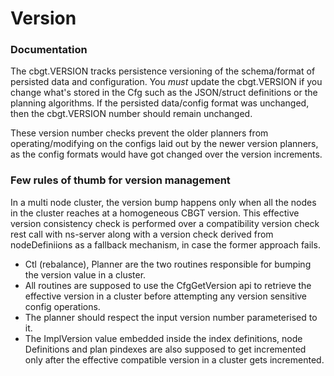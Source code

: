 Version
=======

### Documentation

The cbgt.VERSION tracks persistence versioning of the schema/format of
persisted data and configuration. You *must* update the cbgt.VERSION if you
change what's stored in the Cfg such as the JSON/struct definitions or the planning
algorithms. If the persisted data/config format was unchanged, then the cbgt.VERSION
number should remain unchanged.

These version number checks prevent the older planners from operating/modifying on
the configs laid out by the newer version planners, as the config formats would
have got changed over the version increments.

### Few rules of thumb for version management

In a multi node cluster, the version bump happens only when all the nodes in the
cluster reaches at a homogeneous CBGT version. This effective version consistency
check is performed over a compatibility version check rest call with ns-server
along with a version check derived from nodeDefiniions as a fallback mechanism,
in case the former approach fails.

- Ctl (rebalance), Planner are the two routines responsible for bumping the version
  value in a cluster.
- All routines are supposed to use the CfgGetVersion api to retrieve the effective
  version in a cluster before attempting any version sensitive config operations.
- The planner should respect the input version number parameterised to it.
- The ImplVersion value embedded inside the index definitions, node Definitions and
  plan pindexes are also supposed to get incremented only after the effective
  compatible version in a cluster gets incremented.
